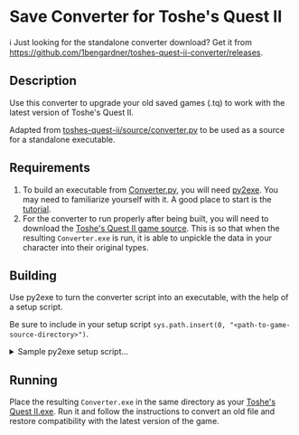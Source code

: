 # Save Converter for Toshe's Quest II

ℹ Just looking for the standalone converter download? Get it from https://github.com/1bengardner/toshes-quest-ii-converter/releases.

## Description

Use this converter to upgrade your old saved games (.tq) to work with the latest version of Toshe's Quest II.

Adapted from [toshes-quest-ii/source/converter.py](https://github.com/1bengardner/toshes-quest-ii/blob/master/source/converter.py) to be used as a source for a standalone executable.

## Requirements

1. To build an executable from [Converter.py](Converter.py), you will need [py2exe](https://www.py2exe.org/). You may need to familiarize yourself with it. A good place to start is the [tutorial](https://www.py2exe.org/index.cgi/Tutorial).
1. For the converter to run properly after being built, you will need to download the [Toshe's Quest II game source](https://github.com/1bengardner/toshes-quest-ii/tree/master/source). This is so that when the resulting `Converter.exe` is run, it is able to unpickle the data in your character into their original types.

## Building

Use py2exe to turn the converter script into an executable, with the help of a setup script.

Be sure to include in your setup script `sys.path.insert(0, "<path-to-game-source-directory>")`.

<details>

<summary>Sample py2exe setup script...</summary>

The following script will build an executable from `Converter.py`.

Adapted from https://www.pygame.org/wiki/Pygame2exe.

```python
try:
    from distutils.core import setup
    import py2exe
    import glob, fnmatch
    import sys, os, shutil
    import operator
    sys.path.insert(0, "<path-to-game-source-directory>")
except ImportError, message:
    raise SystemExit,  "Unable to load module. %s" % message

class BuildExe:
    def __init__(self):
        #Name of starting .py
        self.script = "<path-to>/Converter.py"

        #Name of program
        self.project_name = "Save converter for Toshe's Quest II"

        #Version of program
        self.project_version = "1.0.0"

        #Auhor of program
        self.author_name = "Ben Gardner"
        self.copyright = "(c) 2023 Ben Gardner"

        #Icon file
        self.icon_file = "<path-to>/<your-icon.ico>"
        
        #DLL Excludes
        self.exclude_dll = ['w9xpopen.exe']

        #Zip file name (None will bundle files in exe instead of zip file)
        self.zipfile_name = None

        #Dist directory
        self.dist_dir ='dist'

    def run(self):
        if os.path.isdir(self.dist_dir): #Erase previous destination dir
            shutil.rmtree(self.dist_dir)
        
        setup(
            version = self.project_version,
            name = self.project_name,
            author = self.author_name,

            # targets to build
            console = [{
                'script': self.script,
                'icon_resources': [(0, self.icon_file)],
                'copyright': self.copyright
            }],
            options = {'py2exe': {
                'bundle_files': 1,
                'dll_excludes': self.exclude_dll,
            }},
            zipfile = self.zipfile_name,
            dist_dir = self.dist_dir
            )
        
        if os.path.isdir('build'): #Clean up build dir
            shutil.rmtree('build')

if __name__ == '__main__':
    if operator.lt(len(sys.argv), 2):
        sys.argv.append('py2exe')
    BuildExe().run() #Run generation
    raw_input("Press any key to continue") #Pause to let user see that things ends
```

</details>

## Running

Place the resulting `Converter.exe` in the same directory as your [Toshe's Quest II.exe](https://github.com/1bengardner/toshes-quest-ii/releases). Run it and follow the instructions to convert an old file and restore compatibility with the latest version of the game.
